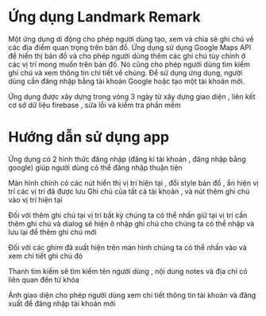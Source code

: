 # Ứng dụng Landmark Remark 

<p> Một ứng dụng di động cho phép người dùng tạo, xem và chia sẻ ghi chú về các địa điểm quan trọng trên bản đồ. Ứng dụng sử dụng Google Maps API để hiển thị bản đồ và cho phép người dùng thêm các ghi chú tùy chỉnh ở các vị trí mong muốn trên bản đồ. Nó cũng cho phép người dùng tìm kiếm ghi chú và xem thông tin chi tiết về chúng. Để sử dụng ứng dụng, người dùng cần đăng nhập bằng tài khoản Google hoặc tạo một tài khoản mới.
  
Ứng dụng được xây dựng trong vòng 3 ngày từ xây dựng giao diện , liên kết cơ sở dữ liệu firebase , sửa lỗi và kiểm tra phần mềm 

# Hướng dẫn sử dụng app 

Ứng dụng có 2 hình thức đăng nhập (đăng kí tài khoản , đăng nhập bằng google) giúp người dùng có thể đăng nhập thuận tiện 

Màn hình chính có các nút hiển thị vị trí hiện tại , đổi style bản đồ , ẩn hiện vị trí các vị trí đã được lưu Ghi chú của tất cả tài khoản , và nút thêm ghi chú vào vị trí hiện tại 

Đối với thêm ghi chú tại vị trí bất kỳ chúng ta có thể nhấn giữ tại vị trí cần thêm ghi chú và dialog sẽ hiện ô nhập ghi chú cho chúng ta có thể nhập và lưu lại để thêm ghi chú mới 

Đối với các ghim đã xuất hiện trên màn hình chúng ta có thể nhấn vào và xem chi tiết ghi chú đó 

Thanh tìm kiếm sẽ tìm kiếm tên người dùng , nội dung notes và địa chỉ có liên quan đến từ khóa 

Ảnh giao diện cho phép người dùng xem chi tiết thông tin tài khoản và đăng xuất để đăng nhập tài khoản mới 
